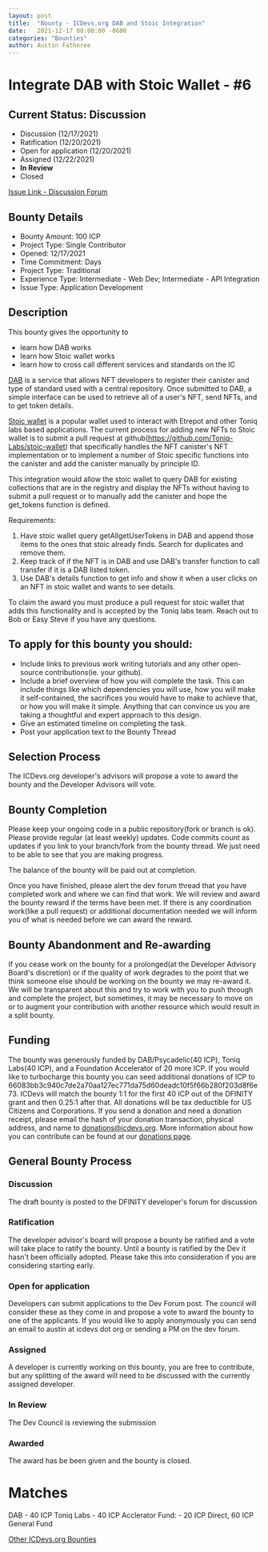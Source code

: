 ```yaml
---
layout: post
title:  "Bounty - ICDevs.org DAB and Stoic Integration"
date:   2021-12-17 00:00:00 -0600
categories: "Bounties"
author: Austin Fatheree
---
```


# Integrate DAB with Stoic Wallet - #6

## Current Status: Discussion

* Discussion (12/17/2021)
* Ratification (12/20/2021)
* Open for application (12/20/2021)
* Assigned (12/22/2021)
* **In Review** 
* Closed 

[Issue Link - Discussion Forum](https://forum.dfinity.org/t/icdevs-org-bounty-integrate-dab-with-stoic-wallet-6-100-icp/9824)

## Bounty Details

* Bounty Amount: 100 ICP
* Project Type: Single Contributor
* Opened: 12/17/2021
* Time Commitment: Days
* Project Type: Traditional
* Experience Type: Intermediate - Web Dev; Intermediate - API Integration
* Issue Type: Application Development

## Description

This bounty gives the opportunity to

* learn how DAB works
* learn how Stoic wallet works
* learn how to cross call different services and standards on the IC


[DAB](https://docs.dab.ooo/nft-list/getting-started) is a service that allows NFT developers to register their canister and type of standard used with a central repository. Once submitted to DAB, a simple interface can be used to retrieve all of a user's NFT, send NFTs, and to get token details.

[Stoic wallet](https://stoicwallet.com) is a popular wallet used to interact with Etrepot and other Toniq labs based applications. The current process for adding new NFTs to Stoic wallet is to submit a pull request at github(https://github.com/Toniq-Labs/stoic-wallet) that specifically handles the NFT canister's NFT implementation or to implement a number of Stoic specific functions into the canister and add the canister manually by principle ID.

This integration would allow the stoic wallet to query DAB for existing collections that are in the registry and display the NFTs without having to submit a pull request or to manually add the canister and hope the get_tokens function is defined.

Requirements:

1.  Have stoic wallet query getAllgetUserTokens in DAB and append those items to the ones that stoic already finds.  Search for duplicates and remove them.
2.  Keep track of if the NFT is in DAB and use DAB's transfer function to call transfer if it is a DAB listed token.
3.  Use DAB's details function to get info and show it when a user clicks on an NFT in stoic wallet and wants to see details.

To claim the award you must produce a pull request for stoic wallet that adds this functionality and is accepted by the Toniq labs team.  Reach out to Bob or Easy Steve if you have any questions.

## To apply for this bounty you should:

* Include links to previous work writing tutorials and any other open-source contributions(ie. your github).
* Include a brief overview of how you will complete the task. This can include things like which dependencies you will use, how you will make it self-contained, the sacrifices you would have to make to achieve that, or how you will make it simple. Anything that can convince us you are taking a thoughtful and expert approach to this design.
* Give an estimated timeline on completing the task.
* Post your application text to the Bounty Thread

## Selection Process

The ICDevs.org developer's advisors will propose a vote to award the bounty and the Developer Advisors will vote.

## Bounty Completion

Please keep your ongoing code in a public repository(fork or branch is ok). Please provide regular (at least weekly) updates.  Code commits count as updates if you link to your branch/fork from the bounty thread.  We just need to be able to see that you are making progress.

The balance of the bounty will be paid out at completion.

Once you have finished, please alert the dev forum thread that you have completed work and where we can find that work.  We will review and award the bounty reward if the terms have been met.  If there is any coordination work(like a pull request) or additional documentation needed we will inform you of what is needed before we can award the reward.

## Bounty Abandonment and Re-awarding

If you cease work on the bounty for a prolonged(at the Developer Advisory Board's discretion) or if the quality of work degrades to the point that we think someone else should be working on the bounty we may re-award it.  We will be transparent about this and try to work with you to push through and complete the project, but sometimes, it may be necessary to move on or to augment your contribution with another resource which would result in a split bounty.

## Funding

The bounty was generously funded by DAB/Psycadelic(40 ICP), Toniq Labs(40 ICP), and a Foundation Accelerator of 20 more ICP. If you would like to turbocharge this bounty you can seed additional donations of ICP to 66083bb3c940c7de2a70aa127ec771da75d60deadc10f5f66b280f203d8f6e73.  ICDevs will match the bounty 1:1 for the first 40 ICP out of the DFINITY grant and then 0.25:1 after that.  All donations will be tax deductible for US Citizens and Corporations.  If you send a donation and need a donation receipt, please email the hash of your donation transaction, physical address, and name to donations@icdevs.org.  More information about how you can contribute can be found at our [donations page](https://icdevs.org/donations.html).


## General Bounty Process

### Discussion

The draft bounty is posted to the DFINITY developer's forum for discussion

### Ratification

The developer advisor's board will propose a bounty be ratified and a vote will take place to ratify the bounty.  Until a bounty is ratified by the Dev it hasn't been officially adopted. Please take this into consideration if you are considering starting early.

### Open for application

Developers can submit applications to the Dev Forum post.  The council will consider these as they come in and propose a vote to award the bounty to one of the applicants.  If you would like to apply anonymously you can send an email to austin at icdevs dot org or sending a PM on the dev forum.

### Assigned

A developer is currently working on this bounty, you are free to contribute, but any splitting of the award will need to be discussed with the currently assigned developer.

### In Review

The Dev Council is reviewing the submission

### Awarded

The award has be been given and the bounty is closed.

# Matches

DAB - 40 ICP
Toniq Labs - 40 ICP
Acclerator Fund: - 20 ICP Direct, 60 ICP General Fund


[Other ICDevs.org Bounties](https://icdevs.org/bounties.html)

